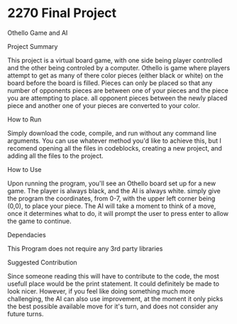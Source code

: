 # 2270 Final Project
Othello Game and AI

Project Summary

  This project is a virtual board game, with one side being player controlled and the other being controled by a computer. Othello is game where players attempt to get as many of there color pieces (either black or white) on the board before the board is filled. Pieces can only be placed so that any number of opponents pieces are between one of your pieces and the piece you are attempting to place. all opponent pieces between the newly placed piece and another one of your pieces are converted to your color.
  
How to Run

Simply download the code, compile, and run without any command line arguments. You can use whatever method you'd like to achieve this, but I recomend opening all the files in codeblocks, creating a new project, and adding all the files to the project.

How to Use

Upon running the program, you'll see an Othello board set up for  a new game. The player is always black, and the AI is always white. simply give the program the coordinates, from 0-7, with the upper left corner being (0,0), to place your piece. The AI will take a moment to think of a move, once it determines what to do, it will prompt the user to press enter to allow the game to continue.

Dependacies

  This Program does not require any 3rd party libraries
  
Suggested Contribution

Since someone reading this will have to contribute to the code, the most usefull place would be the print statement. It could definitely be made to look nicer. However, if you feel like doing something much more challenging, the AI can also use improvement, at the moment it only picks the best possible available move for it's turn, and does not consider any future turns.
